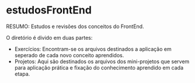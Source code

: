 # estudosFrontEnd

RESUMO: Estudos e revisões dos conceitos do FrontEnd.

O diretório é divido em duas partes:
* Exercícios: Encontram-se os arquivos destinados a aplicação em seperado de cada novo conceito aprendidos.
* Projetos: Aqui são destinados os arquivos dos mini-projetos que servem para aplicação prática e fixação do conhecimento aprendido em cada etapa.


